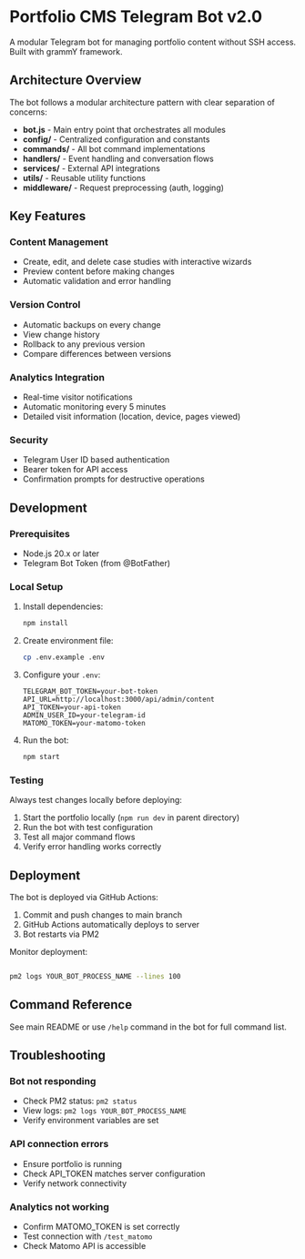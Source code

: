 # Portfolio CMS Telegram Bot v2.0

A modular Telegram bot for managing portfolio content without SSH access. Built with grammY framework.

## Architecture Overview

The bot follows a modular architecture pattern with clear separation of concerns:

- **bot.js** - Main entry point that orchestrates all modules
- **config/** - Centralized configuration and constants
- **commands/** - All bot command implementations
- **handlers/** - Event handling and conversation flows
- **services/** - External API integrations
- **utils/** - Reusable utility functions
- **middleware/** - Request preprocessing (auth, logging)

## Key Features

### Content Management
- Create, edit, and delete case studies with interactive wizards
- Preview content before making changes
- Automatic validation and error handling

### Version Control
- Automatic backups on every change
- View change history
- Rollback to any previous version
- Compare differences between versions

### Analytics Integration
- Real-time visitor notifications
- Automatic monitoring every 5 minutes
- Detailed visit information (location, device, pages viewed)

### Security
- Telegram User ID based authentication
- Bearer token for API access
- Confirmation prompts for destructive operations

## Development

### Prerequisites
- Node.js 20.x or later
- Telegram Bot Token (from @BotFather)

### Local Setup

1. Install dependencies:
   ```bash
   npm install
   ```

2. Create environment file:
   ```bash
   cp .env.example .env
   ```

3. Configure your `.env`:
   ```
   TELEGRAM_BOT_TOKEN=your-bot-token
   API_URL=http://localhost:3000/api/admin/content
   API_TOKEN=your-api-token
   ADMIN_USER_ID=your-telegram-id
   MATOMO_TOKEN=your-matomo-token
   ```

4. Run the bot:
   ```bash
   npm start
   ```

### Testing

Always test changes locally before deploying:

1. Start the portfolio locally (`npm run dev` in parent directory)
2. Run the bot with test configuration
3. Test all major command flows
4. Verify error handling works correctly

## Deployment

The bot is deployed via GitHub Actions:

1. Commit and push changes to main branch
2. GitHub Actions automatically deploys to server
3. Bot restarts via PM2

Monitor deployment:
```bash

pm2 logs YOUR_BOT_PROCESS_NAME --lines 100
```

## Command Reference

See main README or use `/help` command in the bot for full command list.

## Troubleshooting

### Bot not responding
- Check PM2 status: `pm2 status`
- View logs: `pm2 logs YOUR_BOT_PROCESS_NAME`
- Verify environment variables are set

### API connection errors
- Ensure portfolio is running
- Check API_TOKEN matches server configuration
- Verify network connectivity

### Analytics not working
- Confirm MATOMO_TOKEN is set correctly
- Test connection with `/test_matomo`
- Check Matomo API is accessible